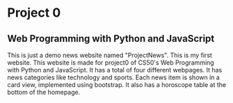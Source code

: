 # Project 0

## Web Programming with Python and JavaScript

This is just a demo news website named "ProjectNews". This is my first website. This website is made for project0 of CS50's Web Programming with Python and JavaScript. It has a total of four different webpages. It has news categories like technology and sports. Each news item is shown in a card view, implemented using bootstrap. It also has a horoscope table at the bottom of the homepage.